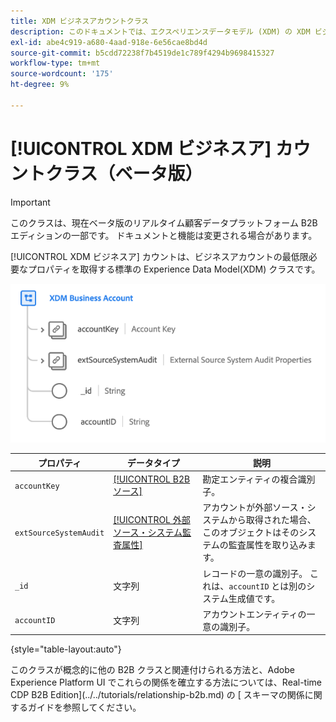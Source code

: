 ```yaml
---
title: XDM ビジネスアカウントクラス
description: このドキュメントでは、エクスペリエンスデータモデル (XDM) の XDM ビジネスアカウントクラスの概要を説明します。
exl-id: abe4c919-a680-4aad-918e-6e56cae8bd4d
source-git-commit: b5cdd72238f7b4519de1c789f4294b9698415327
workflow-type: tm+mt
source-wordcount: '175'
ht-degree: 9%

---
```


# [!UICONTROL XDM ビジネスア] カウントクラス（ベータ版）

>[!IMPORTANT]
>
>このクラスは、現在ベータ版のリアルタイム顧客データプラットフォーム B2B エディションの一部です。 ドキュメントと機能は変更される場合があります。

[!UICONTROL XDM ビジネスア] カウントは、ビジネスアカウントの最低限必要なプロパティを取得する標準の Experience Data Model(XDM) クラスです。

![](../../images/classes/b2b/business-account.png)

| プロパティ | データタイプ | 説明 |
| --- | --- | --- |
| `accountKey` | [[!UICONTROL B2B ソース]](../../data-types/b2b-source.md) | 勘定エンティティの複合識別子。 |
| `extSourceSystemAudit` | [[!UICONTROL 外部ソース・システム監査属性]](../../data-types/external-source-system-audit-attributes.md) | アカウントが外部ソース・システムから取得された場合、このオブジェクトはそのシステムの監査属性を取り込みます。 |
| `_id` | 文字列 | レコードの一意の識別子。 これは、`accountID` とは別のシステム生成値です。 |
| `accountID` | 文字列 | アカウントエンティティの一意の識別子。 |

{style=&quot;table-layout:auto&quot;}

このクラスが概念的に他の B2B クラスと関連付けられる方法と、Adobe Experience Platform UI でこれらの関係を確立する方法については、Real-time CDP B2B Edition](../../tutorials/relationship-b2b.md) の [ スキーマの関係に関するガイドを参照してください。
